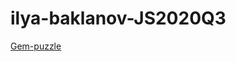 # ilya-baklanov-JS2020Q3
[Gem-puzzle](https://rolling-scopes-school.github.io/ilya-baklanov-JS2020Q3/gem-puzzle/)
